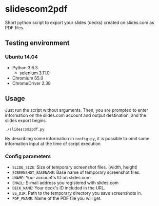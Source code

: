 # slidescom2pdf
Short python script to export your slides (decks) created on slides.com as PDF files.

## Testing environment
### Ubuntu 14.04
* Python 3.6.3
	- selenium 3.11.0
* Chromium 65.0
* ChromeDriver 2.38

## Usage
Just run the script without arguments.
Then, you are prompted to enter information on the slides.com account and output destination, and the slides export begins.
```
./slidescom2pdf.py
```

By describing some information in `config.py`, it is possible to omit some information input at the time of script execution

### Config parameters
* `SLIDE_SIZE`: Size of temporary screenshot files. (width, height)
* `SCREENSHOT_BASENAME`: Base name of temporary screenshot files.
* `UNAME`: Your account's ID on slides.com
* `EMAIL`: E-mail address you registered with slides.com
* `DECK_NAME`: Your deck's ID included in the URL.
* `SS_DIR`: Path to the temporary directory you save screenshots in.
* `PDF_FNAME`: Name of the PDF file you will get.

